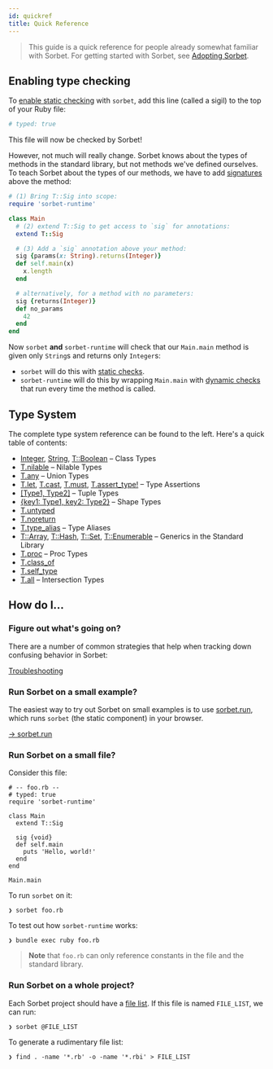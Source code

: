 ```yaml
---
id: quickref
title: Quick Reference
---
```


> This guide is a quick reference for people already somewhat familiar with
> Sorbet. For getting started with Sorbet, see [Adopting Sorbet](adopting.md).

## Enabling type checking

To [enable static checking](static.md) with `sorbet`, add this line (called a
sigil) to the top of your Ruby file:

```ruby
# typed: true
```

This file will now be checked by Sorbet!

However, not much will really change. Sorbet knows about the types of methods in
the standard library, but not methods we've defined ourselves. To teach Sorbet
about the types of our methods, we have to add [signatures](sigs.md) above the
method:

```ruby
# (1) Bring T::Sig into scope:
require 'sorbet-runtime'

class Main
  # (2) extend T::Sig to get access to `sig` for annotations:
  extend T::Sig

  # (3) Add a `sig` annotation above your method:
  sig {params(x: String).returns(Integer)}
  def self.main(x)
    x.length
  end

  # alternatively, for a method with no parameters:
  sig {returns(Integer)}
  def no_params
    42
  end
end
```

Now `sorbet` **and** `sorbet-runtime` will check that our `Main.main` method is
given only `String`s and returns only `Integer`s:

- `sorbet` will do this with [static checks](static.md).
- `sorbet-runtime` will do this by wrapping `Main.main` with [dynamic
  checks](runtime.md) that run every time the method is called.


## Type System

The complete type system reference can be found to the left. Here's a quick
table of contents:

- [Integer](class-types.md), [String](class-types.md),
  [T::Boolean](class-types.md) – Class Types
- [T.nilable](nilable-types.md) – Nilable Types
- [T.any](union-types.md) – Union Types
- [T.let](assertions.md), [T.cast](assertions.md), [T.must](assertions.md),
  [T.assert_type!](assertions.md) – Type Assertions
- [[Type1, Type2]](tuples.md) – Tuple Types
- [{key1: Type1, key2: Type2}](shapes.md) – Shape Types
- [T.untyped](untyped.md)
- [T.noreturn](noreturn.md)
- [T.type_alias](type-aliases.md) – Type Aliases
- [T::Array](stdlib-generics.md), [T::Hash](stdlib-generics.md),
  [T::Set](stdlib-generics.md), [T::Enumerable](stdlib-generics.md) – Generics
  in the Standard Library
- [T.proc](procs.md) – Proc Types
- [T.class_of](class-of.md)
- [T.self_type](self-type.md)
- [T.all](intersection-types.md) – Intersection Types


## How do I...

### Figure out what's going on?

There are a number of common strategies that help when tracking down confusing
behavior in Sorbet:

[Troubleshooting](troubleshooting.md)

### Run Sorbet on a small example?

The easiest way to try out Sorbet on small examples is to use
[sorbet.run](https://sorbet.run), which runs `sorbet` (the static component) in
your browser.

[→ sorbet.run](https://sorbet.run)

### Run Sorbet on a small file?

Consider this file:

```
# -- foo.rb --
# typed: true
require 'sorbet-runtime'

class Main
  extend T::Sig

  sig {void}
  def self.main
    puts 'Hello, world!'
  end
end

Main.main
```

To run `sorbet` on it:

```
❯ sorbet foo.rb
```

To test out how `sorbet-runtime` works:

```
❯ bundle exec ruby foo.rb
```

> **Note** that `foo.rb` can only reference constants in the file and the
> standard library.

### Run Sorbet on a whole project?

Each Sorbet project should have a [file list](adopting.md). If this file is
named `FILE_LIST`, we can run:

```
❯ sorbet @FILE_LIST
```

To generate a rudimentary file list:

```
❯ find . -name '*.rb' -o -name '*.rbi' > FILE_LIST
```
